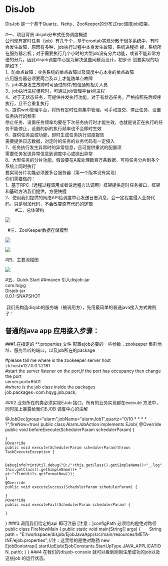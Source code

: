 # DisJob

DisJob 是一个基于Quartz、Netty、ZooKeeper的分布式rpc调度job框架。

#一、项目背景
disjob分布式任务调度概述<br/>
公司现有定时任务（job）有几千个，基于crontab实现分散于很多系统中，有时会发生故障，原因有多种，job执行过程中本身发生故障，系统进程挂 掉，系统所在服务器宕机；对于需要执行几个小时的大型job没有分片功能，或者不能非常方便的分片。因此disjob调度中心是为解决这些问题而设计，初步计 划要实现的功能如下：<br/>
        1、防单点故障：业务系统的单点故障以及调度中心本身的单点故障<br/>
             应用服务器必须要两台及以上才能防单点故障<br/>
        2、job本身发生故障时可通过邮件/短信通知相关人员<br/>
        3、job执行进程僵死时，可通过job管理平台kill进程<br/>
        4、对于无状态任务，可提供并发执行功能，对于有状态任务，严格按照先后顺序执行，且不会重复执行<br/>
        5、提供web管理平台，将所有定时任务集中管理，可手动提交、停止任务、设置任务执行的频率<br/>
             停止任务、设置任务频率均要在下次任务执行时才能生效，也就是说正在执行的任务不能停止，设置的新的执行频率也不会即时生效<br/>
        6、提供任务监控功能，即时生成任务执行进度报告<br/>
             需要提供日志数据，对定时的任务的业务代码有一定侵入<br/>
        7、任务执行发生异常时的异常信息，且可提供重试的配置项<br/>
             需要任务发送异常信息到调度中心或抛出异常<br/>
        8、大型任务的分片功能，假设要在A库处理数百万条数据，可将任务分片到多个系统上同时执行<br/>
             要实现分片功能必须要多台服务器（第一个版本没有实现）<br/>
        你们需要做的：<br/>
        1、基于RPC（远程过程调用或者说远程方法调用）框架提供定时任务接口，框架和基础方法我们提供，方便快捷<br/>
        2、使用我们提供的网络API给调度中心发送日志消息，会一定程度侵入业务代码，只是增加代码，不会改变原有代码的逻辑<br/>
      
  
#二、总体架构
  
  ![](https://github.com/huangyiminghappy/DisJob/blob/master/imgs/%E6%9E%B6%E6%9E%84%E5%9B%BE.png)

  
#三、ZooKeeper数据存储模型

  ![](https://github.com/huangyiminghappy/DisJob/blob/master/imgs/zookeeper%E6%95%B0%E6%8D%AE%E6%A8%A1%E5%9E%8B.png)
  
  ![](https://github.com/huangyiminghappy/DisJob/blob/master/imgs/%E6%95%B0%E6%8D%AE%E6%A8%A1%E5%9E%8B%E5%9B%BE.png)
  
#四、主要流程图  

  ![](https://github.com/huangyiminghappy/DisJob/blob/master/imgs/%E8%B0%83%E5%BA%A6%E4%B8%AD%E5%BF%83%E6%B5%81%E7%A8%8B%E5%9B%BE.png)
  
#五、Quick Start
##maven 引入disjob-jar
          <dependency><br/>
			<groupId>com.hqyg</groupId><br/>
			<artifactId>Disjob-jar</artifactId><br/>
			<version>0.0.1-SNAPSHOT</version><br/>
         </dependency><br>
  我们先构造disjob的服务端（被调用方），先用最简单的普通java接入方式做例子：<br/>
 ## 普通的java app 应用接入步骤：<br/>
  
 ###1.在指定的 **.properties 文件 配置ejob必要的一些参数：zookeeper 集群地址、服务监听的端口，以及job所在的package<br/>
  
  #please tall me where is the zookeeper server host<br/>
  zk.host=127.0.0.1:2181<br/>
  #start the server listener on the port,if the port has occupancy then change the port<br/>
  server.port=9501<br/>
  #where is the job class inside the packages<br/>
  job.packages=com.hqyg.job.pack;<br/>
  
 ###2.业务所在的类必须实现EJob 接口，所有的业务实现都在execute 方法中，同时加上暴露给我们EJOB 调度中心的注解<br/>
  
  @JobDec(group="alarm",jobName="alarmJob1",quartz="0/10 * * * * ?",fireNow=true)
public class AlarmJobAction implements EJob{
    @Override
    public void beforeExecute(SchedulerParam schedulerParam) {
         
    }
    @Override
    public void execute(SchedulerParam schedulerParam)throws TaskExecuteException {
         
        DebugInfoPrintUtil.debug("D:/"+this.getClass().getSimpleName()+"_.log", this.getClass().getSimpleName()+ "       at:"+TimeUtils.getFormatNow());
    }
    @Override
    public void executeSuccess(SchedulerParam schedulerParam) {
         
    }
    @Override
    public void executeFail(SchedulerParam schedulerParam) {
         
    }
}
###3.调用我们给定的api 即可注册 [注意：]configPath 必须给的是绝对路径
public class FireNowMain {
    public static void main(String[] args) {
        String path = "E:/workspace/disjob/EjobJavaApp/src/main/resources/META-INF/ejob.properties";//注：这里给的是绝对路劲
        new EjobBootstrap().startUpEjob(EjobConstants.StartUpType.JAVA_APPLICATION, path);
    }
}
###4 在我们的disjob-console 就可以看到刚刚注册成功的job以及这些job 的运行状态。
  
  
